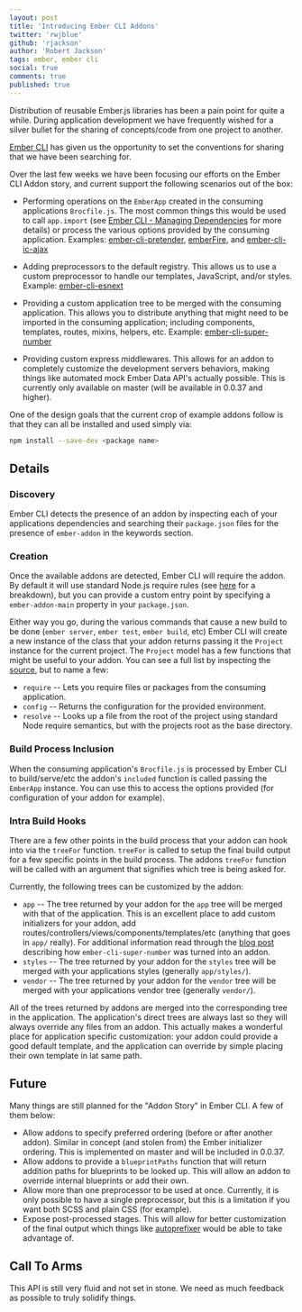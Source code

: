 ```yaml
---
layout: post
title: 'Introducing Ember CLI Addons'
twitter: 'rwjblue'
github: 'rjackson'
author: 'Robert Jackson'
tags: ember, ember cli
social: true
comments: true
published: true
---
```


Distribution of reusable Ember.js libraries has been a pain point for quite a while. During application development we have frequently wished for a silver bullet for the sharing of concepts/code from one project to another.

[Ember CLI](https://github.com/stefanpenner/ember-cli) has given us the opportunity to set the conventions for sharing that we have been searching for.

Over the last few weeks we have been focusing our efforts on the Ember CLI Addon story, and current support the following scenarios out of the box:

* Performing operations on the `EmberApp` created in the consuming applications `Brocfile.js`. The most common things this would be used to call `app.import` (see [Ember CLI - Managing Dependencies](iamstef.net/ember-cli/#managing-dependencies) for more details) or process the various options provided by the consuming application. Examples: [ember-cli-pretender](https://github.com/rjackson/ember-cli-pretender), [emberFire](https://github.com/firebase/emberFire), and [ember-cli-ic-ajax](https://github.com/rjackson/ember-cli-ic-ajax)
  
* Adding preprocessors to the default registry. This allows us to use a custom preprocessor to handle our templates, JavaScript, and/or styles. Example: [ember-cli-esnext](https://github.com/rjackson/ember-cli-esnext)

* Providing a custom application tree to be merged with the consuming application. This allows you to distribute anything that might need to be imported in the consuming application; including components, templates, routes, mixins, helpers, etc. Example: [ember-cli-super-number](https://github.com/rondale-sc/ember-cli-super-number)

* Providing custom express middlewares. This allows for an addon to completely customize the development servers behaviors, making things like automated mock Ember Data API's actually possible. This is currently only available on master (will be available in  0.0.37 and higher).

One of the design goals that the current crop of example addons follow is that they can all be installed and used simply via:

```bash
npm install --save-dev <package name>
```

## Details

### Discovery

Ember CLI detects the presence of an addon by inspecting each of your applications dependencies and searching their `package.json` files for the presence of `ember-addon` in the keywords section. 

### Creation

Once the available addons are detected, Ember CLI will require the addon.  By default it will use standard Node.js require rules (see [here](http://nodejs.org/api/modules.html#modules_all_together) for a breakdown), but you can provide a custom entry point by specifying a `ember-addon-main` property in your `package.json`.

Either way you go, during the various commands that cause a new build to be done (`ember server`, `ember test`, `ember build`, etc) Ember CLI will create a new instance of the class that your addon returns passing it the `Project` instance for the current project. The `Project` model has a few functions that might be useful to your addon. You can see a full list by inspecting the [source](https://github.com/stefanpenner/ember-cli/blob/master/lib/models/project.js), but to name a few:

* `require` -- Lets you require files or packages from the consuming application.
* `config` -- Returns the configuration for the provided environment.
* `resolve` -- Looks up a file from the root of the project using standard Node require semantics, but with the projects root as the base directory.

### Build Process Inclusion

When the consuming application's `Brocfile.js` is processed by Ember CLI to build/serve/etc the addon's `included` function is called passing the `EmberApp` instance. You can use this to access the options provided (for configuration of your addon for example).

### Intra Build Hooks

There are a few other points in the build process that your addon can hook into via the `treeFor` function. `treeFor` is called to setup the final build output for a few specific points in the build process. The addons `treeFor` function will be called with an argument that signifies which tree is being asked for.

Currently, the following trees can be customized by the addon:

* `app` -- The tree returned by your addon for the `app` tree will be merged with that of the application. This is an excellent place to add custom initializers for your addon, add routes/controllers/views/components/templates/etc (anything that goes in `app/` really). For additional information read through the [blog post](http://hashrocket.com/blog/posts/building-ember-addons) describing how `ember-cli-super-number` was turned into an addon.
* `styles` -- The tree returned by your addon for the `styles` tree will be merged with your applications styles (generally `app/styles/`).
* `vendor` -- The tree returned by your addon for the `vendor` tree will be merged with your applications vendor tree (generally `vendor/`). 

All of the trees returned by addons are merged into the corresponding tree in the application. The application's direct trees are always last so they will always override any files from an addon. This actually makes a wonderful place for application specific customization: your addon could provide a good default template, and the application can override by simple placing their own template in lat same path.

## Future

Many things are still planned for the "Addon Story" in Ember CLI. A few of them below:

* Allow addons to specify preferred ordering (before or after another addon). Similar in concept (and stolen from) the Ember initializer ordering. This is implemented on master and will be included in 0.0.37.
* Allow addons to provide a `blueprintPaths` function that will return addition paths for blueprints to be looked up. This will allow an addon to override internal blueprints or add their own.
* Allow more than one preprocessor to be used at once. Currently, it is only possible to have a single preprocessor, but this is a limitation if you want both SCSS and plain CSS (for example).
* Expose post-processed stages. This will allow for better customization of the final output which things like [autoprefixer](https://github.com/ai/autoprefixer) would be able to take advantage of.

## Call To Arms

This API is still very fluid and not set in stone. We need as much feedback as possible to truly solidify things.
